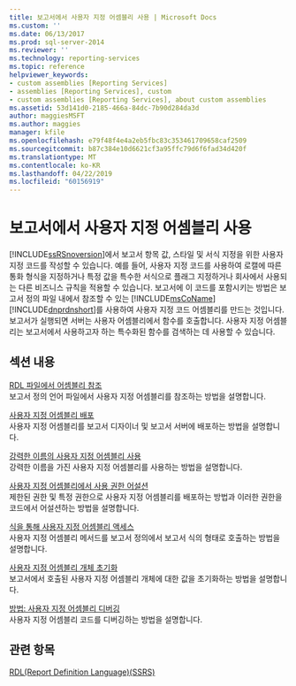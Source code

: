 ```yaml
---
title: 보고서에서 사용자 지정 어셈블리 사용 | Microsoft Docs
ms.custom: ''
ms.date: 06/13/2017
ms.prod: sql-server-2014
ms.reviewer: ''
ms.technology: reporting-services
ms.topic: reference
helpviewer_keywords:
- custom assemblies [Reporting Services]
- assemblies [Reporting Services], custom
- custom assemblies [Reporting Services], about custom assemblies
ms.assetid: 53d141d0-2185-466a-84dc-7b90d284da3d
author: maggiesMSFT
ms.author: maggies
manager: kfile
ms.openlocfilehash: e79f48f4e4a2eb5fbc83c353461709658caf2509
ms.sourcegitcommit: b87c384e10d6621cf3a95ffc79d6f6fad34d420f
ms.translationtype: MT
ms.contentlocale: ko-KR
ms.lasthandoff: 04/22/2019
ms.locfileid: "60156919"
---
```

# <a name="using-custom-assemblies-with-reports"></a>보고서에서 사용자 지정 어셈블리 사용
  [!INCLUDE[ssRSnoversion](../../includes/ssrsnoversion-md.md)]에서 보고서 항목 값, 스타일 및 서식 지정을 위한 사용자 지정 코드를 작성할 수 있습니다. 예를 들어, 사용자 지정 코드를 사용하여 로캘에 따른 통화 형식을 지정하거나 특정 값을 특수한 서식으로 플래그 지정하거나 회사에서 사용되는 다른 비즈니스 규칙을 적용할 수 있습니다. 보고서에 이 코드를 포함시키는 방법은 보고서 정의 파일 내에서 참조할 수 있는 [!INCLUDE[msCoName](../../includes/msconame-md.md)] [!INCLUDE[dnprdnshort](../../includes/dnprdnshort-md.md)]를 사용하여 사용자 지정 코드 어셈블리를 만드는 것입니다. 보고서가 실행되면 서버는 사용자 어셈블리에서 함수를 호출합니다. 사용자 지정 어셈블리는 보고서에서 사용하고자 하는 특수화된 함수를 검색하는 데 사용할 수 있습니다.  
  
## <a name="in-this-section"></a>섹션 내용  
 [RDL 파일에서 어셈블리 참조](referencing-assemblies-in-an-rdl-file.md)  
 보고서 정의 언어 파일에서 사용자 지정 어셈블리를 참조하는 방법을 설명합니다.  
  
 [사용자 지정 어셈블리 배포](deploying-a-custom-assembly.md)  
 사용자 지정 어셈블리를 보고서 디자이너 및 보고서 서버에 배포하는 방법을 설명합니다.  
  
 [강력한 이름의 사용자 지정 어셈블리 사용](using-strong-named-custom-assemblies.md)  
 강력한 이름을 가진 사용자 지정 어셈블리를 사용하는 방법을 설명합니다.  
  
 [사용자 지정 어셈블리에서 사용 권한 어설션](asserting-permissions-in-custom-assemblies.md)  
 제한된 권한 및 특정 권한으로 사용자 지정 어셈블리를 배포하는 방법과 이러한 권한을 코드에서 어설션하는 방법을 설명합니다.  
  
 [식을 통해 사용자 지정 어셈블리 액세스](accessing-custom-assemblies-through-expressions.md)  
 사용자 지정 어셈블리 메서드를 보고서 정의에서 보고서 식의 형태로 호출하는 방법을 설명합니다.  
  
 [사용자 지정 어셈블리 개체 초기화](initializing-custom-assembly-objects.md)  
 보고서에서 호출된 사용자 지정 어셈블리 개체에 대한 값을 초기화하는 방법을 설명합니다.  
  
 [방법: 사용자 지정 어셈블리 디버깅](how-to-debug-custom-assemblies.md)  
 사용자 지정 어셈블리 코드를 디버깅하는 방법을 설명합니다.  
  
## <a name="see-also"></a>관련 항목  
 [RDL(Report Definition Language)&#40;SSRS&#41;](../reports/report-definition-language-ssrs.md)  
  
  

